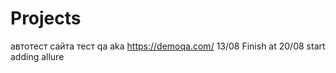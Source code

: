 # Projects
автотест сайта тест qa aka https://demoqa.com/
13/08 Finish at
20/08 start adding allure
